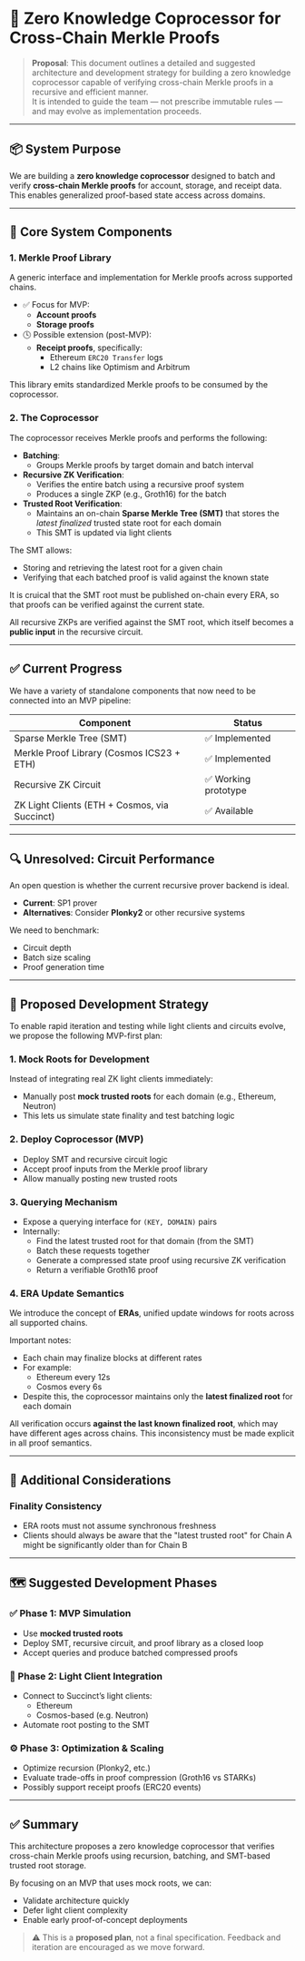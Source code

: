 # 🧠 Zero Knowledge Coprocessor for Cross-Chain Merkle Proofs

> **Proposal**: This document outlines a detailed and suggested architecture and development strategy for building a zero knowledge coprocessor capable of verifying cross-chain Merkle proofs in a recursive and efficient manner.  
> It is intended to guide the team — not prescribe immutable rules — and may evolve as implementation proceeds.

---

## 📦 System Purpose

We are building a **zero knowledge coprocessor** designed to batch and verify **cross-chain Merkle proofs** for account, storage, and receipt data. This enables generalized proof-based state access across domains.

---

## 🧱 Core System Components

### 1. Merkle Proof Library

A generic interface and implementation for Merkle proofs across supported chains.

- ✅ Focus for MVP:
  - **Account proofs**
  - **Storage proofs**
- 🕓 Possible extension (post-MVP):
  - **Receipt proofs**, specifically:
    - Ethereum `ERC20 Transfer` logs
    - L2 chains like Optimism and Arbitrum

This library emits standardized Merkle proofs to be consumed by the coprocessor.

### 2. The Coprocessor

The coprocessor receives Merkle proofs and performs the following:

- **Batching**:
  - Groups Merkle proofs by target domain and batch interval
- **Recursive ZK Verification**:
  - Verifies the entire batch using a recursive proof system
  - Produces a single ZKP (e.g., Groth16) for the batch
- **Trusted Root Verification**:
  - Maintains an on-chain **Sparse Merkle Tree (SMT)** that stores the *latest finalized* trusted state root for each domain
  - This SMT is updated via light clients

The SMT allows:
- Storing and retrieving the latest root for a given chain
- Verifying that each batched proof is valid against the known state

It is cruical that the SMT root must be published on-chain every ERA, so that proofs can be verified
against the current state.

All recursive ZKPs are verified against the SMT root, which itself becomes a **public input** in the recursive circuit.

---

## ✅ Current Progress

We have a variety of standalone components that now need to be connected into an MVP pipeline:

| Component                                     | Status          |
|----------------------------------------------|-----------------|
| Sparse Merkle Tree (SMT)                     | ✅ Implemented  |
| Merkle Proof Library (Cosmos ICS23 + ETH)    | ✅ Implemented  |
| Recursive ZK Circuit                         | ✅ Working prototype |
| ZK Light Clients (ETH + Cosmos, via Succinct)| ✅ Available    |

---

## 🔍 Unresolved: Circuit Performance

An open question is whether the current recursive prover backend is ideal.

- **Current**: SP1 prover
- **Alternatives**: Consider **Plonky2** or other recursive systems

We need to benchmark:
- Circuit depth
- Batch size scaling
- Proof generation time

---

## 🔄 Proposed Development Strategy

To enable rapid iteration and testing while light clients and circuits evolve, we propose the following MVP-first plan:

### **1. Mock Roots for Development**
Instead of integrating real ZK light clients immediately:

- Manually post **mock trusted roots** for each domain (e.g., Ethereum, Neutron)
- This lets us simulate state finality and test batching logic

### **2. Deploy Coprocessor (MVP)**
- Deploy SMT and recursive circuit logic
- Accept proof inputs from the Merkle proof library
- Allow manually posting new trusted roots

### **3. Querying Mechanism**
- Expose a querying interface for `(KEY, DOMAIN)` pairs
- Internally:
  - Find the latest trusted root for that domain (from the SMT)
  - Batch these requests together
  - Generate a compressed state proof using recursive ZK verification
  - Return a verifiable Groth16 proof

### **4. ERA Update Semantics**

We introduce the concept of **ERAs**, unified update windows for roots across all supported chains.

Important notes:
- Each chain may finalize blocks at different rates
- For example:
  - Ethereum every 12s
  - Cosmos every 6s
- Despite this, the coprocessor maintains only the **latest finalized root** for each domain

All verification occurs **against the last known finalized root**, which may have different ages across chains. This inconsistency must be made explicit in all proof semantics.

---

## 🧪 Additional Considerations

### Finality Consistency

- ERA roots must not assume synchronous freshness
- Clients should always be aware that the "latest trusted root" for Chain A might be significantly older than for Chain B

---

## 🗺 Suggested Development Phases

### ✅ Phase 1: MVP Simulation

- Use **mocked trusted roots**
- Deploy SMT, recursive circuit, and proof library as a closed loop
- Accept queries and produce batched compressed proofs

### 🔗 Phase 2: Light Client Integration

- Connect to Succinct’s light clients:
  - Ethereum
  - Cosmos-based (e.g. Neutron)
- Automate root posting to the SMT

### ⚙️ Phase 3: Optimization & Scaling

- Optimize recursion (Plonky2, etc.)
- Evaluate trade-offs in proof compression (Groth16 vs STARKs)
- Possibly support receipt proofs (ERC20 events)

---

## ✅ Summary

This architecture proposes a zero knowledge coprocessor that verifies cross-chain Merkle proofs using recursion, batching, and SMT-based trusted root storage.

By focusing on an MVP that uses mock roots, we can:

- Validate architecture quickly
- Defer light client complexity
- Enable early proof-of-concept deployments

> ⚠️ This is a **proposed plan**, not a final specification. Feedback and iteration are encouraged as we move forward.
